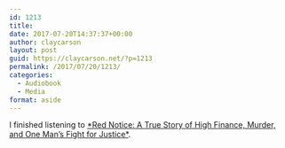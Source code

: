 ```yaml
---
id: 1213
title: 
date: 2017-07-20T14:37:37+00:00
author: claycarson
layout: post
guid: https://claycarson.net/?p=1213
permalink: /2017/07/20/1213/
categories:
  - Audiobook
  - Media
format: aside
---
```

I finished listening to [\*Red Notice: A True Story of High Finance, Murder, and One Man’s Fight for Justice\*](https://www.amazon.com/dp/B00LD1ORX6/ref=dp-kindle-redirect?_encoding=UTF8&btkr=1).<!--more-->